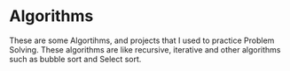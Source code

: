 # Algorithms
These are some Algortihms, and projects that I used to practice Problem Solving. These algorithms are like recursive, iterative and other algorithms such as bubble sort and Select sort. 

